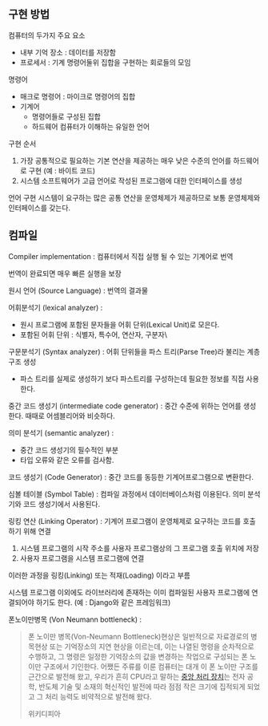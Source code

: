 ## 구현 방법

컴퓨터의 두가지 주요 요소

- 내부 기억 장소 : 데이터를 저장함
- 프로세서 : 기계 명령어둘위 집합을 구현하는 회로들의 모임

명령어

- 매크로 명령어 : 마이크로 명령어의 집합
- 기계어
  - 명령어들로 구성된 집합
  - 하드웨어 컴퓨터가 이해하는 유일한 언어

구현 순서

1. 가장 공통적으로 필요하는 기본 연산을 제공하는 매우 낮은 수준의 언어를 하드웨어로 구현 (예 : 바이트 코드)
2. 시스템 소프트웨어가 고급 언어로 작성된 프로그램에 대한 인터페이스를 생성

언어 구현 시스템이 요구하는 많은 공통 연산을 운영체제가 제공하므로 보통 운영체제와 인터페이스를 갖는다.

## 컴파일

Compiler implementation : 컴퓨터에서 직접 실행 될 수 있는 기계어로 번역

번역이 완료되면 매우 빠른 실행을 보장

원시 언어 (Source Language) : 번역의 결과물

어휘분석기 (lexical analyzer) : 

- 원시 프로그램에 포함된 문자들을 어휘 단위(Lexical Unit)로 모은다.
- 포함된 어휘 단위 : 식별자, 특수어, 연산자, 구분자\

구문분석기 (Syntax analyzer) : 어휘 단위들을 파스 트리(Parse Tree)라 불리는 계층 구조 생성

- 파스 트리를 실제로 생성하기 보다 파스트리를 구성하는데 필요한 정보를 직접 사용한다.

중간 코드 생성기 (intermediate code generator) : 중간 수준에 위하는 언어를 생성한다. 때때로 어셈블리어와 비슷하다.

의미 분석기 (semantic analyzer) : 

- 중간 코드 생성기의 필수적인 부분
- 타입 오류와 같은 오류를 검사함.

코드 생성기 (Code Generator) : 중간 코드를 동등한 기계어프로그램으로 변환한다.

심볼 테이블 (Symbol Table) : 컴파일 과정에서 데이터베이스처럼 이용된다. 의미 분석기와 코드 생성기에서 사용된다.

링킹 연산 (Linking Operator) : 기계어 프로그램이 운영체제로 요구하는 코드를 호출하기 위해 연결

1. 시스템 프로그램의 시작 주소를 사용자 프로그램상의 그 프로그램 호출 위치에 저장
2. 사용자 프로그램을 시스템 프로그램에 연결

이러한 과정을 링킹(Linking) 또는 적재(Loading) 이라고 부름

시스템 프로그램 이외에도 라이브러리에 존재하는 이미 컴파일된 사용자 프로그램에 연결되어야 하기도 한다. (예 : Django와 같은 프레임워크)

폰노이만병목 (Von Neumann bottleneck) : 

> 폰 노이만 병목(Von-Neumann Bottleneck)현상은 일반적으로 자료경로의 병목현상 또는 기억장소의 지연 현상을 이르는데, 이는 나열된 명령을 순차적으로 수행하고, 그 명령은 일정한 기억장소의 값을 변경하는 작업으로 구성되는 폰 노이만 구조에서 기인한다. 어쨌든 주류를 이룬 컴퓨터는 대개 이 폰 노이만 구조를 근간으로 발전해 왔고, 우리가 흔히 CPU라고 말하는 [중앙 처리 장치](https://ko.wikipedia.org/wiki/중앙_처리_장치)는 전자 공학, 반도체 기술 및 소재의 혁신적인 발전에 따라 점점 작은 크기에 집적되게 되었고 그 처리 능력도 비약적으로 발전해 왔다.
>
> 위키디피아
